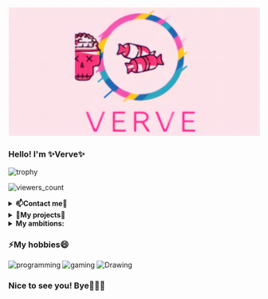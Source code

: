 [![verve's GitHub Banner](./assets/verve.png)](https://github.com/VerveIsGod)

### Hello! I'm ✨Verve✨

![trophy](https://github-profile-trophy.vercel.app/?username=VerveIsGod&no-frame=true&no-bg=true&theme=juicyfresh)

![viewers_count](https://komarev.com/ghpvc/?username=VerveIsGod&color=000000&style=plastic&label=viewers)

<details>
  <summary><b>📫Contact me💬 </b></summary>
<p align="center">
</p>

<br>
- <a href="https://t.me/Verve_is_God/"><img src="https://img.shields.io/badge/Telegram-Verve_is_God-blue"></a>
<br>
- <a href="https://t.me/bonbon_chat_bot/"><img src="https://img.shields.io/badge/BonBon-my%20telegram%20bot-ff69b4"></a>
<br>
- <a href="mailto:verve_is_god@protonmail.com"><img src="https://img.shields.io/badge/E--mail-my%20email-important?style=flat"></a>
  
</details>

<details>
  <summary><b>👯My projects🔭 </b></summary>
<p align="center">
</p>

- 🍩I'm currently the team lead of BonBon TEAM
- 🤖I'm developer of discord, telegram and amino bots

</details>


<details>
  <summary><b>My ambitions: </b></summary>
<p align="center">
</p>

- 🎓I'm really want to learn c++
- 💼I'm wanna get a good job
- 🏫Sure I want to finish the university

</details>

### ⚡My hobbies😄

![programming](https://img.shields.io/badge/-1.Programming-black?style=for-the-badge&logo=null&logoColor=ff69b4&labelColor=000000)
![gaming](https://img.shields.io/badge/-2.Gaming-black?style=for-the-badge&logo=null&logoColor=ff69b4&labelColor=000000)
![Drawing](https://img.shields.io/badge/-3.Drawing-black?style=for-the-badge&logo=null&logoColor=ff69b4&labelColor=000000)


### Nice to see you! Bye👋👋👋
